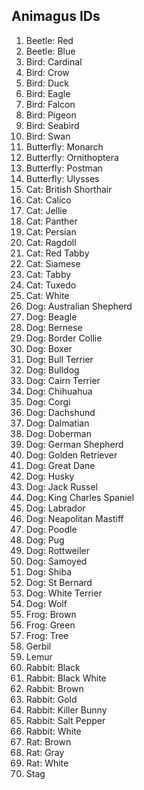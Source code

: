 ## Animagus IDs
1. Beetle: Red
2. Beetle: Blue
3. Bird: Cardinal
4. Bird: Crow
5. Bird: Duck
6. Bird: Eagle
7. Bird: Falcon
8. Bird: Pigeon
9. Bird: Seabird
10. Bird: Swan
11. Butterfly: Monarch
12. Butterfly: Ornithoptera
13. Butterfly: Postman
14. Butterfly: Ulysses
15. Cat: British Shorthair
16. Cat: Calico
17. Cat: Jellie
18. Cat: Panther
19. Cat: Persian
20. Cat: Ragdoll
21. Cat: Red Tabby
22. Cat: Siamese
23. Cat: Tabby
24. Cat: Tuxedo
25. Cat: White
26. Dog: Australian Shepherd
27. Dog: Beagle
28. Dog: Bernese
29. Dog: Border Collie
30. Dog: Boxer
31. Dog: Bull Terrier
32. Dog: Bulldog
33. Dog: Cairn Terrier
34. Dog: Chihuahua
35. Dog: Corgi
36. Dog: Dachshund
37. Dog: Dalmatian
38. Dog: Doberman
39. Dog: German Shepherd
40. Dog: Golden Retriever
41. Dog: Great Dane
42. Dog: Husky
43. Dog: Jack Russel
44. Dog: King Charles Spaniel
45. Dog: Labrador
46. Dog: Neapolitan Mastiff
47. Dog: Poodle
48. Dog: Pug
49. Dog: Rottweiler
50. Dog: Samoyed
51. Dog: Shiba
52. Dog: St Bernard
53. Dog: White Terrier
54. Dog: Wolf
55. Frog: Brown
56. Frog: Green
57. Frog: Tree
58. Gerbil
59. Lemur
60. Rabbit: Black
61. Rabbit: Black White
62. Rabbit: Brown
63. Rabbit: Gold
64. Rabbit: Killer Bunny
65. Rabbit: Salt Pepper
66. Rabbit: White
67. Rat: Brown
68. Rat: Gray
69. Rat: White
70. Stag